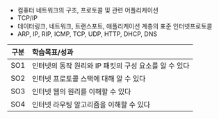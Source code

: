 
- 컴퓨터 네트워크의 구조, 프로토콜 및 관련 어플리케이션
- TCP/IP 
- 데이터링크, 네트워크, 트랜스포트, 애플리케이션 계층의 표준 인터넷프로토콜
- ARP, IP, RIP, ICMP, TCP, UDP, HTTP, DHCP, DNS

| 구분  | 학습목표/성과                          |
| :-: | :------------------------------- |
| SO1 | 인터넷의 동작 원리와 IP 패킷의 구성 요소를 알 수 있다 |
| SO2 | 인터넷 프로토콜 스택에 대해 알 수 있다           |
| SO3 | 인터넷 웹의 원리를 이해할 수 있다              |
| SO4 | 인터넷 라우팅 알고리즘을 이해할 수 있다           |
